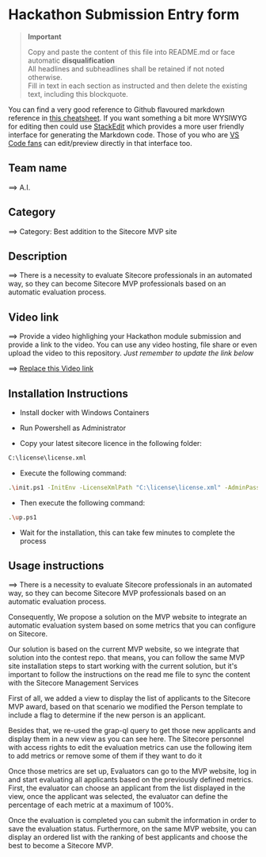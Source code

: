 # Hackathon Submission Entry form

> __Important__  
> 
> Copy and paste the content of this file into README.md or face automatic __disqualification__  
> All headlines and subheadlines shall be retained if not noted otherwise.  
> Fill in text in each section as instructed and then delete the existing text, including this blockquote.

You can find a very good reference to Github flavoured markdown reference in [this cheatsheet](https://github.com/adam-p/markdown-here/wiki/Markdown-Cheatsheet). If you want something a bit more WYSIWYG for editing then could use [StackEdit](https://stackedit.io/app) which provides a more user friendly interface for generating the Markdown code. Those of you who are [VS Code fans](https://code.visualstudio.com/docs/languages/markdown#_markdown-preview) can edit/preview directly in that interface too.

## Team name
⟹ A.I.

## Category
⟹ Category: Best addition to the Sitecore MVP site

## Description
⟹ There is a necessity to evaluate Sitecore professionals in an automated way, so they can become Sitecore MVP professionals based on an automatic evaluation process.

## Video link
⟹ Provide a video highlighing your Hackathon module submission and provide a link to the video. You can use any video hosting, file share or even upload the video to this repository. _Just remember to update the link below_

⟹ [Replace this Video link](#video-link)



## Installation Instructions

- Install docker with Windows Containers
- Run Powershell as Administrator

- Copy your latest sitecore licence in the following folder:
```sh
C:\license\license.xml
```

- Execute the following command:
```sh
.\init.ps1 -InitEnv -LicenseXmlPath "C:\license\license.xml" -AdminPassword "b"
```

- Then execute the following command:
```sh
.\up.ps1
```

- Wait for the installation, this can take few minutes to complete the process


## Usage instructions
⟹ 
There is a necessity to evaluate Sitecore professionals in an automated way, so they can become Sitecore MVP professionals based on an automatic evaluation process.

Consequently, We propose a solution on the MVP website to integrate an automatic evaluation system based on some metrics that you can configure on Sitecore.

Our solution is based on the current MVP website, so we integrate that solution into the contest repo. 
that means, you can follow the same MVP site installation steps to start working with the current solution, 
but it's important to follow the instructions on the read me file to sync the content with the Sitecore Management Services

First of all, we added a view to display the list of applicants to the Sitecore MVP award, 
based on that scenario we modified the Person template to include a flag to determine if the new person is an applicant. 

Besides that, we re-used the grap-ql query to get those new applicants and display them in a new view as you can see here.
The Sitecore personnel with access rights to edit the evaluation metrics can use the following item to add metrics or remove some of them if they want to do it 

Once those metrics are set up, Evaluators can go to the MVP website, log in and start evaluating all applicants based on the previously defined metrics.
First, the evaluator can choose an applicant from the list displayed in the view, once the applicant was selected, 
the evaluator can define the percentage of each metric at a maximum of 100%. 

Once the evaluation is completed you can submit the information in order to save the evaluation status. 
Furthermore, on the same MVP website, you can display an ordered list with the ranking of best applicants and choose the best to become a Sitecore MVP. 


